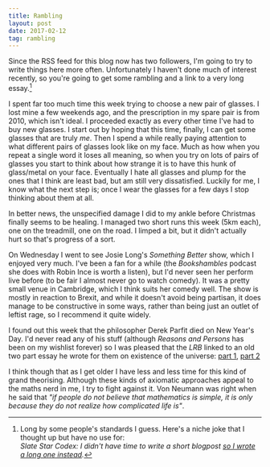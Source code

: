 ```yaml
---
title: Rambling
layout: post
date: 2017-02-12
tag: rambling
---
```


Since the RSS feed for this blog now has two followers, I'm going to try to write things here more often.
Unfortunately I haven't done much of interest recently, so you're going to get some rambling and a link to a very long essay.[^1]

I spent far too much time this week trying to choose a new pair of glasses.
I lost mine a few weekends ago, and the prescription in my spare pair is from 2010, which isn't ideal.
I proceeded exactly as every other time I've had to buy new glasses.
I start out by hoping that this time, finally, I can get some glasses that are truly *me*.
Then I spend a while really paying attention to what different pairs of glasses look like on my face.
Much as how when you repeat a single word it loses all meaning, so when you try on lots of pairs of glasses you start to think about how strange it is to have this hunk of glass/metal on your face.
Eventually I hate all glasses and plump for the ones that I think are least bad, but am still very dissatisfied.
Luckily for me, I know what the next step is; once I wear the glasses for a few days I stop thinking about them at all.

In better news, the unspecified damage I did to my ankle before Christmas finally seems to be healing.
I managed two short runs this week (5km each), one on the treadmill, one on the road.
I limped a bit, but it didn't actually hurt so that's progress of a sort.

On Wednesday I went to see Josie Long's *Something Better* show, which I enjoyed very much. I've been a fan for a while (the *Bookshambles* podcast she does with Robin Ince is worth a listen), but I'd never seen her perform live before (to be fair I almost never go to watch comedy). It was a pretty small venue in Cambridge, which I think suits her comedy well. The show is mostly in reaction to Brexit, and while it doesn't avoid being partisan, it does manage to be constructive in some ways, rather than being just an outlet of leftist rage, so I recommend it quite widely.

I found out this week that the philosopher Derek Parfit died on New Year's Day.
I'd never read any of his stuff (although *Reasons and Persons* has been on my wishlist forever) so I was pleased that the *LRB* linked to an old two part essay he wrote for them on existence of the universe: [part 1](https://www.lrb.co.uk/v20/n02/derek-parfit/why-anything-why-this),
[part 2](https://www.lrb.co.uk/v20/n03/derek-parfit/why-anything-why-this)

I think though that as I get older I have less and less time for this kind of grand theorising.
Although these kinds of axiomatic approaches appeal to the maths nerd in me, I try to fight against it. Von Neumann was right when he said that *"if people do not believe that mathematics is simple, it is only because they do not realize how complicated life is"*.

[^1]: Long by some people's standards I guess. Here's a niche joke that I thought up but have no use for:<br>*Slate Star Codex: I didn't have time to write a short blogpost [so I wrote a long one instead](https://www.goodreads.com/quotes/21422-i-didn-t-have-time-to-write-a-short-letter-so).*
